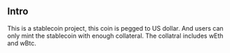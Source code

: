 ## Intro

This is a stablecoin project, this coin is pegged to US dollar. And users can only mint the stablecoin with enough collateral. The collatral includes wEth and wBtc.
